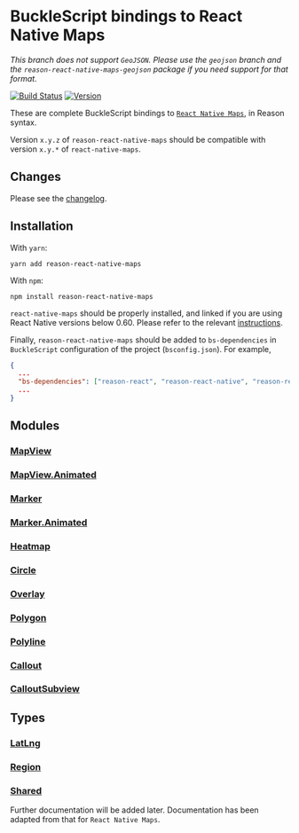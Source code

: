 # BuckleScript bindings to React Native Maps

_This branch does not support `GeoJSON`. Please use the `geojson` branch and the
`reason-react-native-maps-geojson` package if you need support for that format._

[![Build Status](https://github.com/sgny/reason-react-native-maps/workflows/Build/badge.svg)](https://github.com/sgny/reason-react-native-maps/actions)
[![Version](https://img.shields.io/npm/v/reason-react-native-maps.svg)](https://www.npmjs.com/package/reason-react-native-maps)

These are complete BuckleScript bindings to
[`React Native Maps`](https://github.com/react-native-community/react-native-maps),
in Reason syntax.

Version `x.y.z` of `reason-react-native-maps` should be compatible with version
`x.y.*` of `react-native-maps`.

## Changes

Please see the [changelog](./CHANGELOG.md).

## Installation

With `yarn`:

```shell
yarn add reason-react-native-maps
```

With `npm`:

```shell
npm install reason-react-native-maps
```

`react-native-maps` should be properly installed, and linked if you are using
React Native versions below 0.60. Please refer to the relevant
[instructions](https://github.com/react-native-community/react-native-maps/blob/master/docs/installation.md).

Finally, `reason-react-native-maps` should be added to `bs-dependencies` in
`BuckleScript` configuration of the project (`bsconfig.json`). For example,

```json
{
  ...
  "bs-dependencies": ["reason-react", "reason-react-native", "reason-react-native-maps"],
  ...
}
```

## Modules

### [MapView](docs/MapView.md)

### [MapView.Animated](docs/MapViewAnimated.md)

### [Marker](docs/Marker.md)

### [Marker.Animated](docs/MarkerAnimated.md)

### [Heatmap](docs/Heatmap.md)

### [Circle](docs/Circle.md)

### [Overlay](docs/Overlay.md)

### [Polygon](docs/Polygon.md)

### [Polyline](docs/Polyline.md)

### [Callout](docs/Callout.md)

### [CalloutSubview](docs/CalloutSubview.md)

## Types

### [LatLng](docs/LatLng.md)

### [Region](docs/Region.md)

### [Shared](docs/Shared.md)

Further documentation will be added later. Documentation has been adapted from
that for `React Native Maps`.
